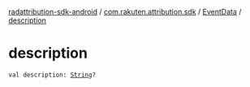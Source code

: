 [radattribution-sdk-android](../../index.md) / [com.rakuten.attribution.sdk](../index.md) / [EventData](index.md) / [description](./description.md)

# description

`val description: `[`String`](https://kotlinlang.org/api/latest/jvm/stdlib/kotlin/-string/index.html)`?`